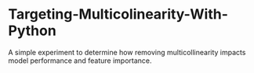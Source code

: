 # Targeting-Multicolinearity-With-Python
A simple experiment to determine how removing multicollinearity impacts model performance and feature importance.  
